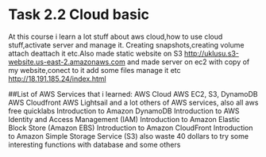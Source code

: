 # Task 2.2 Cloud basic

At this course i learn a lot stuff about aws cloud,how to use cloud stuff,activate server and manage it. Creating snapshots,creating volume attach deattach it etc.Also made static website on S3 http://uklusu.s3-website.us-east-2.amazonaws.com 
and made server on ec2 with copy of my website,conect to it add some files manage it etc
http://18.191.185.24/index.html

##List of AWS Services that i learned:
AWS Cloud
AWS EC2, S3,
DynamoDB
AWS Cloudfront
AWS Lightsail
and a lot others of AWS services, also all aws free quicklabs
Introduction to Amazon DynamoDB
Introduction to AWS Identity and Access Management (IAM)
Introduction to Amazon Elastic Block Store (Amazon EBS)
Introduction to Amazon CloudFront
Introduction to Amazon Simple Storage Service (S3)
also waste 40 dollars to try some interesting functions with database and some others

